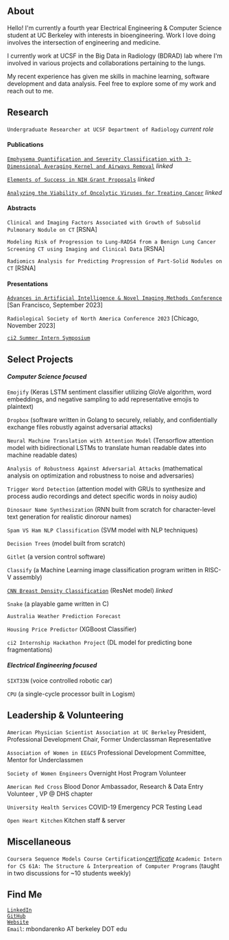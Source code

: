 ## About
Hello! I'm currently a fourth year Electrical Engineering & Computer Science student at UC Berkeley with interests in bioengineering. Work I love doing involves the intersection of engineering and medicine. 

I currently work at UCSF in the Big Data in Radiology (BDRAD) lab where I'm involved in various projects and collaborations pertaining to the lungs. 

My recent experience has given me skills in machine learning, software development and data analysis. Feel free to explore some of my work and reach out to me.


## Research

`Undergraduate Researcher at UCSF Department of Radiology` *current role* 


#### Publications

[`Emphysema Quantification and Severity Classification with 3-Dimensional Averaging Kernel and Airways Removal`](https://doi.org/10.1101/2022.10.31.22281562) *linked*

[`Elements of Success in NIH Grant Proposals`](http://discourseconventions.weebly.com/uploads/8/5/7/3/85737014/bondarenko_masha_validating_a_resource_for_the_specific_aims_section_in_nih_grant_proposals.pdf) *linked*

[`Analyzing the Viability of Oncolytic Viruses for Treating Cancer`](https://drive.google.com/file/d/1vdvKwhtjsrpzdg94_CK4Hm9Etubb0wIc/view?usp=sharing) *linked*

#### Abstracts
`Clinical and Imaging Factors Associated with Growth of Subsolid Pulmonary Nodule on CT` [RSNA]

`Modeling Risk of Progression to Lung-RADS4 from a Benign Lung Cancer Screening CT using Imaging and Clinical Data` [RSNA]

`Radiomics Analysis for Predicting Progression of Part-Solid Nodules on CT` [RSNA]

#### Presentations

[`Advances in Artificial Intelligence & Novel Imaging Methods Conference`](https://intelligentimaging.ucsf.edu/index.php/events/advances-artificial-intelligence-novel-imaging-methods-conference-oct-4) [San Francisco, September 2023]

`Radiological Society of North America Conference 2023` [Chicago, November 2023]

[`ci2 Summer Intern Symposium`](https://intelligentimaging.ucsf.edu/news/interview-masha-bondarenko-2022-ucsf-ci2-summer-intern)

## Select Projects

#### *Computer Science focused*
`Emojify` (Keras LSTM sentiment classifier utilizing GloVe algorithm, word embeddings, and negative sampling to add representative emojis to plaintext)

`Dropbox` (software written in Golang to securely, reliably, and confidentially exchange files robustly against adversarial attacks)

`Neural Machine Translation with Attention Model` (Tensorflow attention model with bidirectional LSTMs to translate human readable dates into machine readable dates)

`Analysis of Robustness Against Adversarial Attacks` (mathematical analysis on optimization and robustness to noise and adversaries)

`Trigger Word Detection` (attention model with GRUs to synthesize and process audio recordings and detect specific words in noisy audio)

`Dinosaur Name Synthesization` (RNN built from scratch for character-level text generation for realistic dinorour names)

`Spam VS Ham NLP Classification` (SVM model with NLP techniques)

`Decision Trees` (model built from scratch)

`Gitlet` (a version control software)

`Classify` (a Machine Learning image classification program written in RISC-V assembly)

[`CNN Breast Density Classification`](https://github.com/froghop/2DBreastDensityConvNet) (ResNet model) *linked*

`Snake` (a playable game written in C)

`Australia Weather Prediction Forecast`

`Housing Price Predictor` (XGBoost Classifier)

`ci2 Internship Hackathon Project` (DL model for predicting bone fragmentations)

#### *Electrical Engineering focused*
`SIXT33N` (voice controlled robotic car)

`CPU` (a single-cycle processor built in Logism)


## Leadership & Volunteering
`American Physician Scientist Association at UC Berkeley` President, Professional Development Chair, Former Underclassman Representative

`Association of Women in EE&CS` Professional Development Committee, Mentor for Underclassmen

`Society of Women Engineers` Overnight Host Program Volunteer

`American Red Cross` Blood Donor Ambassador, Research & Data Entry Volunteer , VP @ DHS chapter

`University Health Services` COVID-19 Emergency PCR Testing Lead

`Open Heart Kitchen` Kitchen staff & server


## Miscellaneous
`Coursera Sequence Models Course Certification`[*certificate*](https://www.coursera.org/account/accomplishments/certificate/YMUFCUKBRAMH)
`Academic Intern for CS 61A: The Structure & Interpreation of Computer Programs` (taught in two discussions for ~10 students weekly)

## Find Me
[`LinkedIn`](https://www.linkedin.com/in/mashabondarenko/)  
[`GitHub`](https://github.com/froghop)  
[`Website`](https://froghop.github.io)  
`Email`: mbondarenko AT berkeley DOT edu  
